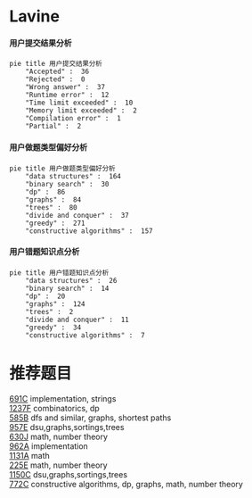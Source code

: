 # Lavine

<!-- tabs:start -->



#### **用户提交结果分析**

```mermaid
pie title 用户提交结果分析
    "Accepted" :  36
    "Rejected" :  0
    "Wrong answer" :  37
    "Runtime error" :  12
    "Time limit exceeded" :  10
    "Memory limit exceeded" :  2
    "Compilation error" :  1
    "Partial" :  2
```

#### **用户做题类型偏好分析**

```mermaid
pie title 用户做题类型偏好分析
    "data structures" :  164
    "binary search" :  30
    "dp" :  86
    "graphs" :  84
    "trees" :  80
    "divide and conquer" :  37
    "greedy" :  271
    "constructive algorithms" :  157
```
#### **用户错题知识点分析**

```mermaid
pie title 用户错题知识点分析
    "data structures" :  26
    "binary search" :  14
    "dp" :  20
    "graphs" :  124
    "trees" :  2
    "divide and conquer" :  11
    "greedy" :  34
    "constructive algorithms" :  7
```



<!-- tabs:end -->
# 推荐题目
[691C](https://codeforces.com/contest/691/problem/C)		implementation,
                        strings		  
[1237F](https://codeforces.com/contest/1237/problem/F)		combinatorics,
                        dp		  
[585B](https://codeforces.com/contest/585/problem/B)		dfs and similar,
                        graphs,
                        shortest paths		  
[957E](https://codeforces.com/contest/957/problem/E)		dsu,graphs,sortings,trees		  
[630J](https://codeforces.com/contest/630/problem/J)		math,
                        number theory		  
[962A](https://codeforces.com/contest/962/problem/A)		implementation		  
[1131A](https://codeforces.com/contest/1131/problem/A)		math		  
[225E](https://codeforces.com/contest/225/problem/E)		math,
                        number theory		  
[1150C](https://codeforces.com/contest/1150/problem/C)		dsu,graphs,sortings,trees		  
[772C](https://codeforces.com/contest/772/problem/C)		constructive algorithms,
                        dp,
                        graphs,
                        math,
                        number theory		  
